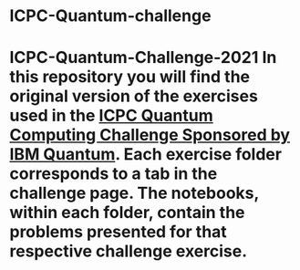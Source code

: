 # ICPC-Quantum-challenge
# ICPC-Quantum-Challenge-2021  In this repository you will find the original version of the exercises used in the [ICPC Quantum Computing Challenge Sponsored by IBM Quantum](https://challenges.quantum-computing.ibm.com/icpc).  Each exercise folder corresponds to a tab in the challenge page. The notebooks, within each folder, contain the problems presented for that respective challenge exercise.
